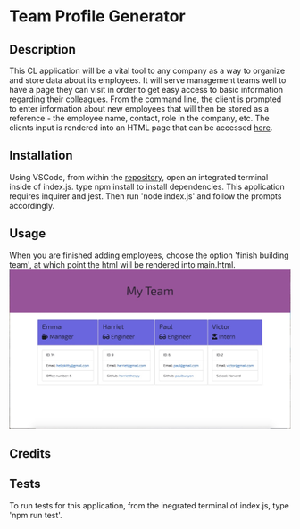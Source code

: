 # Team Profile Generator

## Description

This CL application will be a vital tool to any company as a way to organize and store data about its employees.  It will serve management teams well to have a page they can visit in order to get easy access to basic information regarding their colleagues.  From the command line, the client is prompted to enter information about new employees that will then be stored as a reference - the employee name, contact, role in the company, etc. The clients input is rendered into an HTML page that can be accessed [here](https://sleepytomatoes.github.io/Team-Profile-Generator/).

## Installation

Using VSCode, from within the [repository](https://github.com/sleepytomatoes/Team-Profile-Generator), open an integrated terminal inside of index.js.  type npm install to install dependencies.  This application requires inquirer and jest.  Then run 'node index.js' and follow the prompts accordingly. 


## Usage

When you are finished adding employees, choose the option 'finish building team', at which point the html will be rendered into main.html.
![screenshot](assets/images/teamscreenshot.jpeg)

## Credits



## Tests

To run tests for this application, from the inegrated terminal of index.js, type 'npm run test'.